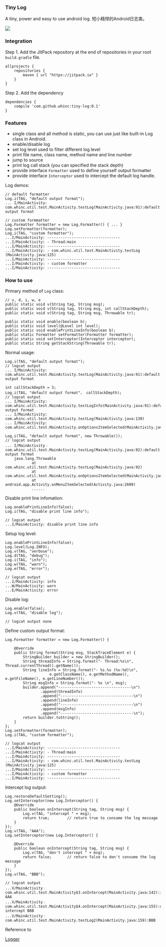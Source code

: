 
### Tiny Log 

A tiny, power and easy to use android log. 短小精悍的Android日志类。

![](./screenshot.png)

### Integration

Step 1. Add the JitPack repository at the end of repositories in your root `build.gradle` file.

```
allprojects {
    repositories {
        maven { url "https://jitpack.io" }
    }
}
```

Step 2. Add the dependency

```
dependencies {
    compile 'com.github.whinc:tiny-log:0.1'
}
```


### Features

* single class and all method is static, you can use just like built-in Log class in Android.
* enable/disable log
* set log level used to filter different log level
* print file name, class name, method name and line number
* jump to source
* print log call stack (you can specified the stack depth)
* provide interface `Formatter` used to define yourself output formatter
* provide interface `Interceptor` used to intercept the default log handle.

Log demos:

    // default formatter
    Log.i(TAG, "default output format");
    ... I/MainActivity: com.whinc.util.test.MainActivity.testLog(MainActivity.java:91):default output format

    // custom formmatter
    Log.Formatter formatter = new Log.Formatter() { ... }
    Log.setFormatter(formatter);
    Log.i(TAG, "custom formatter");
    ...I/MainActivity: ---------------------------------
    ...I/MainActivity: - Thread:main
    ...I/MainActivity: ---------------------------------
    ...I/MainActivity: - com.whinc.util.test.MainActivity.testLog (MainActivity.java:125)
    ...I/MainActivity: ---------------------------------
    ...I/MainActivity: - custom formatter
    ...I/MainActivity: ---------------------------------

### How to use

Primary method of `Log` class:

    // v, d, i, w, e
    public static void v(String tag, String msg);
    public static void v(String tag, String msg, int callStackDepth);
    public static void v(String tag, String msg, Throwable tr);

    public static void enable(boolean b);
    public static void level(@Level int level);
    public static void enablePrintLineInfo(boolean b);
    public static Formatter setFormatter(Formatter formatter);
    public static void setInterceptor(Interceptor interceptor);
    public static String getStackString(Throwable tr);

Normal usage:

    Log.i(TAG, "default output format");
    // logcat output
    ... I/MainActivity: com.whinc.util.test.MainActivity.testLog(MainActivity.java:91):default output format

    int callStackDepth = 3;
    Log.i(TAG, "default output format"， callStackDepth);
    // logcat output
    ... I/MainActivity: com.whinc.util.test.MainActivity.testLogInfo(MainActivity.java:91):default output format
    ... I/MainActivity: com.whinc.util.test.MainActivity.testLog(MainActivity.java:130)
    ... I/MainActivity: com.whinc.util.test.MainActivity.onOptionsItemSelected(MainActivity.java:49)

    Log.i(TAG, "default output format", new Throwable());
    // logcat output
    ... I/MainActivity﹕ com.whinc.util.test.MainActivity.testLog(MainActivity.java:92):default output format
        java.lang.Throwable
                at com.whinc.util.test.MainActivity.testLog(MainActivity.java:92)
                at com.whinc.util.test.MainActivity.onOptionsItemSelected(MainActivity.java:49)
                at android.app.Activity.onMenuItemSelected(Activity.java:2609)
                ......

Disable print line infomation:

    Log.enablePrintLineInfo(false);
    Log.i(TAG, "disable print line info");

    // logcat output
    ...I/MainActivity: disable print line info

Setup log level:

    Log.enablePrintLineInfo(false);
    Log.level(Log.INFO);
    Log.v(TAG, "verbose");
    Log.d(TAG, "debug");
    Log.i(TAG, "info");
    Log.w(TAG, "warn");
    Log.e(TAG, "error");

    // logcat output
    ...I/MainActivity: info
    ...W/MainActivity: warn
    ...E/MainActivity: error

Disable log:

    Log.enable(false);
    Log.v(TAG, "disable log");

    // logcat output none

Define custom output format:

    Log.Formatter formatter = new Log.Formatter() {

        @Override
        public String format(String msg, StackTraceElement e) {
            StringBuilder builder = new StringBuilder();
            String threadInfo = String.format("- Thread:%s\n", Thread.currentThread().getName());
            String lineInfo = String.format("- %s.%s (%s:%d)\n",
                        e.getClassName(), e.getMethodName(), e.getFileName(), e.getLineNumber());
            String msgInfo = String.format("- %s \n", msg);
            builder.append("---------------------------------\n")
                    .append(threadInfo)
                    .append("---------------------------------\n")
                    .append(lineInfo)
                    .append("---------------------------------\n")
                    .append(msgInfo)
                    .append("---------------------------------\n");
            return builder.toString();
        }
    };
    Log.setFormatter(formatter);
    Log.i(TAG, "custom formatter");

    // logcat output
    ...I/MainActivity: ---------------------------------
    ...I/MainActivity: - Thread:main
    ...I/MainActivity: ---------------------------------
    ...I/MainActivity: - com.whinc.util.test.MainActivity.testLog (MainActivity.java:125)
    ...I/MainActivity: ---------------------------------
    ...I/MainActivity: - custom formatter
    ...I/MainActivity: ---------------------------------

Intercept log output:

    Log.restoreDefaultSetting();
    Log.setInterceptor(new Log.Interceptor() {
        @Override
        public boolean onIntercept(String tag, String msg) {
            Log.v(TAG, "intercept " + msg);
            return true;        // return true to consume the log message
        }
    });
    Log.v(TAG, "AAA");
    Log.setInterceptor(new Log.Interceptor() {

        @Override
        public boolean onIntercept(String tag, String msg) {
            Log.v(TAG, "don't intercept " + msg);
            return false;       // return false to don't consume the log message
        }
    });
    Log.v(TAG, "BBB");

    // logcat output
    ...V/MainActivity﹕ com.whinc.util.test.MainActivity$3.onIntercept(MainActivity.java:142):intercept AAA
    ...V/MainActivity﹕ com.whinc.util.test.MainActivity$4.onIntercept(MainActivity.java:155):don't intercept BBB
    ...V/MainActivity﹕ com.whinc.util.test.MainActivity.testLog2(MainActivity.java:159):BBB

Reference to

[Logger](https://github.com/orhanobut/logger)
